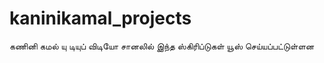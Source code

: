 # kaninikamal_projects
கணினி கமல் யு டியுப் விடியோ சானலில் இந்த ஸ்கிரிப்டுகள் யூஸ் செய்யப்பட்டுள்ளன 
